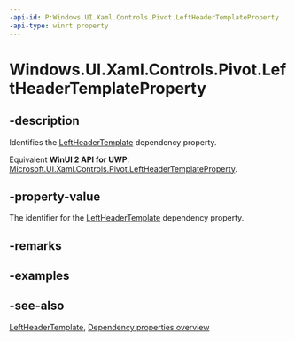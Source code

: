 ```yaml
---
-api-id: P:Windows.UI.Xaml.Controls.Pivot.LeftHeaderTemplateProperty
-api-type: winrt property
---
```


<!-- Property syntax
public Windows.UI.Xaml.DependencyProperty LeftHeaderTemplateProperty { get; }
-->

# Windows.UI.Xaml.Controls.Pivot.LeftHeaderTemplateProperty

## -description
Identifies the [LeftHeaderTemplate](pivot_leftheadertemplate.md) dependency property.

Equivalent **WinUI 2 API for UWP**: [Microsoft.UI.Xaml.Controls.Pivot.LeftHeaderTemplateProperty](/windows/winui/api/microsoft.ui.xaml.controls.pivot.leftheadertemplateproperty).

## -property-value
The identifier for the [LeftHeaderTemplate](pivot_leftheadertemplate.md) dependency property.

## -remarks

## -examples

## -see-also
[LeftHeaderTemplate](pivot_leftheadertemplate.md), [Dependency properties overview](/windows/uwp/xaml-platform/dependency-properties-overview)
